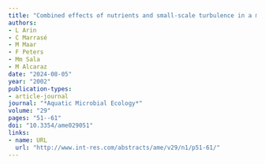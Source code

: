 ```yaml
---
title: "Combined effects of nutrients and small-scale turbulence in a microcosm experiment. I. Dynamics and size distribution of osmotrophic plankton"
authors:
- L Arin
- C Marrasé
- M Maar
- F Peters
- Mm Sala
- M Alcaraz
date: "2024-08-05"
year: "2002"
publication-types:
- article-journal
journal: "*Aquatic Microbial Ecology*"
volume: "29"
pages: "51--61"
doi: "10.3354/ame029051"
links:
- name: URL
  url: "http://www.int-res.com/abstracts/ame/v29/n1/p51-61/"
---
```

